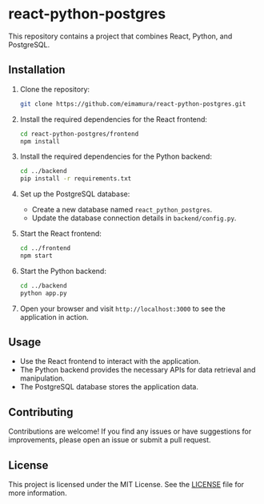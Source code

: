 # react-python-postgres

This repository contains a project that combines React, Python, and PostgreSQL.

## Installation

1. Clone the repository:

    ```bash
    git clone https://github.com/eimamura/react-python-postgres.git
    ```

2. Install the required dependencies for the React frontend:

    ```bash
    cd react-python-postgres/frontend
    npm install
    ```

3. Install the required dependencies for the Python backend:

    ```bash
    cd ../backend
    pip install -r requirements.txt
    ```

4. Set up the PostgreSQL database:

    - Create a new database named `react_python_postgres`.
    - Update the database connection details in `backend/config.py`.

5. Start the React frontend:

    ```bash
    cd ../frontend
    npm start
    ```

6. Start the Python backend:

    ```bash
    cd ../backend
    python app.py
    ```

7. Open your browser and visit `http://localhost:3000` to see the application in action.

## Usage

- Use the React frontend to interact with the application.
- The Python backend provides the necessary APIs for data retrieval and manipulation.
- The PostgreSQL database stores the application data.

## Contributing

Contributions are welcome! If you find any issues or have suggestions for improvements, please open an issue or submit a pull request.

## License

This project is licensed under the MIT License. See the [LICENSE](LICENSE) file for more information.